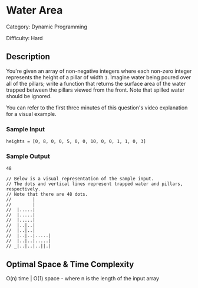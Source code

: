 # Water Area

Category: Dynamic Programming

Difficulty: Hard

## Description

You're given an array of non-negative integers where each non-zero integer
represents the height of a pillar of width `1`. Imagine water being
poured over all of the pillars; write a function that returns the surface area
of the water trapped between the pillars viewed from the front. Note that
spilled water should be ignored.

You can refer to the first three minutes of this question's video explanation
for a visual example.


### Sample Input
```
heights = [0, 8, 0, 0, 5, 0, 0, 10, 0, 0, 1, 1, 0, 3]
```

### Sample Output
```
48

// Below is a visual representation of the sample input.
// The dots and vertical lines represent trapped water and pillars, respectively.
// Note that there are 48 dots.
//        |
//        |
//  |.....|
//  |.....|
//  |.....|
//  |..|..|
//  |..|..|
//  |..|..|.....|
//  |..|..|.....|
// _|..|..|..||.|
```

## Optimal Space & Time Complexity

O(n) time | O(1) space - where n is the length of the input array
